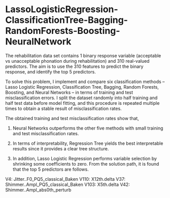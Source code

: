 # LassoLogisticRegression-ClassificationTree-Bagging-RandomForests-Boosting-NeuralNetwork
The rehabilitation data set contains 1 binary response variable (acceptable vs unacceptable phonation during rehabilitation) and 310 real-valued predictors. The aim is to use the 310 features to predict the binary response, and identify the top 5 predictors. 

To solve this problem, I implement and compare six classification methods – Lasso Logistic Regression, Classification Tree, Bagging, Random Forests, Boosting, and Neural Networks – in terms of training and test misclassification errors. I split the dataset randomly into half training and half test data before model fitting, and this procedure is repeated multiple times to obtain a stable result of misclassification rates. 

The obtained training and test misclassification rates show that, 

1) Neural Networks outperforms the other five methods with small training and test misclassification rates. 

2) In terms of interpretability, Regression Tree yields the best interpretable results since it provides a clear tree structure.

3) In addition, Lasso Logistic Regression performs variable selection by shrinking some coefficients to zero. From the solution path, it is found that the top 5 predictors are follows. 

V4: Jitter..F0_PQ5_classical_Baken
V110: X12th.delta
V37: Shimmer..Ampl_PQ5_classical_Baken
V103: X5th.delta
V42: Shimmer..Ampl_abs0th_perturb
